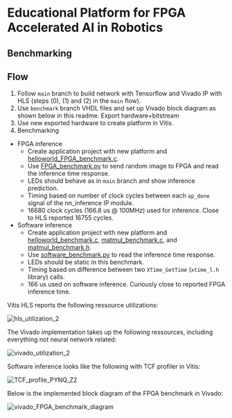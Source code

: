 Educational Platform for FPGA Accelerated AI in Robotics
============================================================================

Benchmarking
----------------------------------------------------------------------------

## Flow
1) Follow ``main`` branch to build network with Tensorflow and Vivado IP with HLS (steps (0), (1) and (2) in the ``main`` flow).
2) Use ``benchmark`` branch VHDL files and set up Vivado block diagram as shown below in this readme. Export hardware+bitstream
3) Use new exported hardware to create platform in Vitis.
4) Benchmarking
  - FPGA inference
    - Create application project with new platform and [helloworld_FPGA_benchmark.c](/src/vitis/helloworld_FPGA_benchmark.c).
    - Use [FPGA_benchmark.py](/src/python/benchmark_FPGA.py) to send random image to FPGA and read the inference time response.
    - LEDs should behave as in ``main`` branch and show inference prediction.
    - Timing based on number of clock cycles between each ``ap_done`` signal of the nn_inference IP module.
    - 16680 clock cycles (166.8 us @ 100MHz) used for inference. Close to HLS reported 16755 cycles. 
  - Software inference
    - Create application project with new platform and [helloworld_benchmark.c](/src/vitis/helloworld_benchmark.c), [matmul_benchmark.c](/src/vitis/matmul_benchmark.c), and [matmul_benchmark.h](/src/vitis/matmul_benchmark.h). 
    - Use [software_benchmark.py](/src/python/software_benchmark.py) to read the inference time response.
    - LEDs should be static in this benchmark.
    - Timing based on difference between two ``XTime_GetTime`` (``xtime_l.h`` library) calls.
    - 166 us used on software inference. Curiously close to reported FPGA inference time.



Vitis HLS reports the following ressource utilizations:

![hls_utilization_2](https://user-images.githubusercontent.com/76950970/145794324-f351360a-af86-4f62-8009-d8afefd517a2.png)

The Vivado implementation takes up the following ressources, including everything not neural network related:

![vivado_utilization_2](https://user-images.githubusercontent.com/76950970/145794315-3904b3e8-f0e7-4051-aca4-304c89b0c87b.png)

Software inference looks like the following with TCF profiler in Vitis:

![TCF_profile_PYNQ_Z2](https://user-images.githubusercontent.com/76950970/145794344-d2e5e52f-bef3-4af2-b563-1ba7eea99c9a.png)

Below is the implemented block diagram of the FPGA benchmark in Vivado:

![vivado_FPGA_benchmark_diagram](https://user-images.githubusercontent.com/76950970/145794352-a33a2c6c-56ed-49dc-9263-b2d29f3016c9.png)
